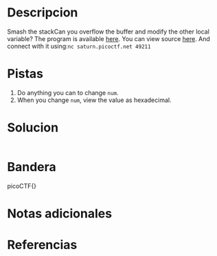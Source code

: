 # Descripcion
Smash the stackCan you overflow the buffer and modify the other local variable? The program is available [here](https://artifacts.picoctf.net/c/519/local-target). You can view source [here](https://artifacts.picoctf.net/c/519/local-target.c). And connect with it using:`nc saturn.picoctf.net 49211`


# Pistas
1. Do anything you can to change `num`.
2. When you change `num`, view the value as hexadecimal.

# Solucion
```
```

# Bandera
picoCTF{}

# Notas adicionales


# Referencias